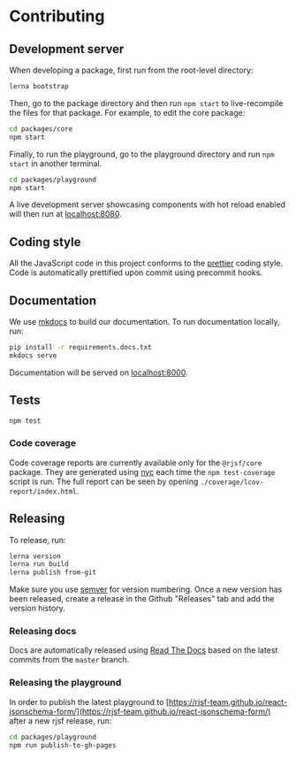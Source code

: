 # Contributing

## Development server

When developing a package, first run from the root-level directory:

```bash
lerna bootstrap
```

Then, go to the package directory and then run `npm start` to live-recompile the files for that package. For example, to edit the core package:

```bash
cd packages/core
npm start
```

Finally, to run the playground, go to the playground directory and run `npm start` in another terminal.

```bash
cd packages/playground
npm start
```

A live development server showcasing components with hot reload enabled will then run at [localhost:8080](http://localhost:8080).

## Coding style

All the JavaScript code in this project conforms to the [prettier](https://github.com/prettier/prettier) coding style. Code is automatically prettified upon commit using precommit hooks.

## Documentation

We use [mkdocs](https://www.mkdocs.org/) to build our documentation. To run documentation locally, run:

```bash
pip install -r requirements.docs.txt
mkdocs serve
```

Documentation will be served on [localhost:8000](http://localhost:8000).

## Tests

```bash
npm test
```

### Code coverage

Code coverage reports are currently available only for the `@rjsf/core` package. They are generated using [nyc](https://github.com/istanbuljs/nyc) each time the `npm test-coverage` script is run.
The full report can be seen by opening `./coverage/lcov-report/index.html`.


## Releasing

To release, run:

```bash
lerna version
lerna run build
lerna publish from-git
```

Make sure you use [semver](https://semver.org/) for version numbering. Once a new version has been released, create a release in the Github "Releases" tab and add the version history.

### Releasing docs

Docs are automatically released using [Read The Docs](https://readthedocs.org/) based on the latest commits from the `master` branch.

### Releasing the playground

In order to publish the latest playground to [https://rjsf-team.github.io/react-jsonschema-form/](https://rjsf-team.github.io/react-jsonschema-form/) after a new rjsf release, run:

```bash
cd packages/playground
npm run publish-to-gh-pages
```